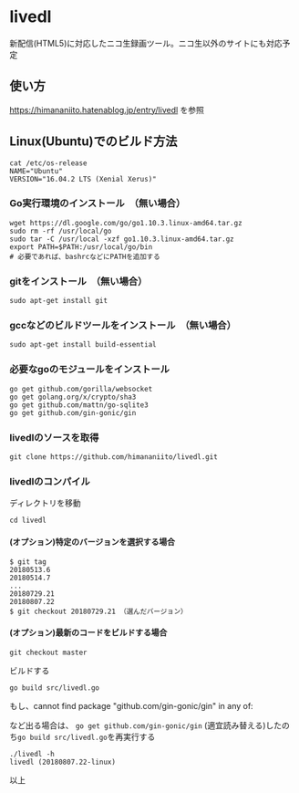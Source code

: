 # livedl
新配信(HTML5)に対応したニコ生録画ツール。ニコ生以外のサイトにも対応予定

## 使い方
https://himananiito.hatenablog.jp/entry/livedl
を参照


## Linux(Ubuntu)でのビルド方法
```
cat /etc/os-release
NAME="Ubuntu"
VERSION="16.04.2 LTS (Xenial Xerus)"
```

### Go実行環境のインストール　（無い場合）
```
wget https://dl.google.com/go/go1.10.3.linux-amd64.tar.gz
sudo rm -rf /usr/local/go
sudo tar -C /usr/local -xzf go1.10.3.linux-amd64.tar.gz
export PATH=$PATH:/usr/local/go/bin
# 必要であれば、bashrcなどにPATHを追加する
```

### gitをインストール　（無い場合）
```
sudo apt-get install git
```

### gccなどのビルドツールをインストール　（無い場合）
```
sudo apt-get install build-essential
```

### 必要なgoのモジュールをインストール
```
go get github.com/gorilla/websocket
go get golang.org/x/crypto/sha3
go get github.com/mattn/go-sqlite3
go get github.com/gin-gonic/gin
```

### livedlのソースを取得
```
git clone https://github.com/himananiito/livedl.git
```

### livedlのコンパイル

ディレクトリを移動
```
cd livedl
```

#### (オプション)特定のバージョンを選択する場合
```
$ git tag
20180513.6
20180514.7
...
20180729.21
20180807.22
$ git checkout 20180729.21 （選んだバージョン）
```

#### (オプション)最新のコードをビルドする場合
```
git checkout master
```

ビルドする
```
go build src/livedl.go
```
もし、cannot find package "github.com/gin-gonic/gin" in any of:

など出る場合は、
`go get github.com/gin-gonic/gin` (適宜読み替える)したのち`go build src/livedl.go`を再実行する

```
./livedl -h
livedl (20180807.22-linux)
```

以上